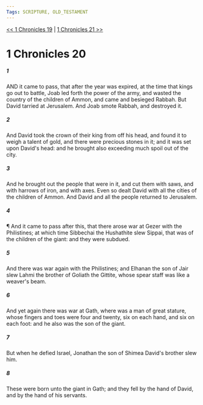 ```yaml
---
Tags: SCRIPTURE, OLD_TESTAMENT
---
```


[<< 1 Chronicles 19](OLD_TESTAMENT/13_1_Chronicles/1_Chronicles_19.md) | [1 Chronicles 21 >>](OLD_TESTAMENT/13_1_Chronicles/1_Chronicles_21.md)

# 1 Chronicles 20

##### 1

AND it came to pass, that after the year was expired, at the time that kings go out to battle, Joab led forth the power of the army, and wasted the country of the children of Ammon, and came and besieged Rabbah. But David tarried at Jerusalem. And Joab smote Rabbah, and destroyed it.

##### 2

And David took the crown of their king from off his head, and found it to weigh a talent of gold, and there were precious stones in it; and it was set upon David's head: and he brought also exceeding much spoil out of the city.

##### 3

And he brought out the people that were in it, and cut them with saws, and with harrows of iron, and with axes. Even so dealt David with all the cities of the children of Ammon. And David and all the people returned to Jerusalem.

##### 4

¶ And it came to pass after this, that there arose war at Gezer with the Philistines; at which time Sibbechai the Hushathite slew Sippai, that was of the children of the giant: and they were subdued.

##### 5

And there was war again with the Philistines; and Elhanan the son of Jair slew Lahmi the brother of Goliath the Gittite, whose spear staff was like a weaver's beam.

##### 6

And yet again there was war at Gath, where was a man of great stature, whose fingers and toes were four and twenty, six on each hand, and six on each foot: and he also was the son of the giant.

##### 7

But when he defied Israel, Jonathan the son of Shimea David's brother slew him.

##### 8

These were born unto the giant in Gath; and they fell by the hand of David, and by the hand of his servants.
